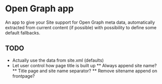 # Open Graph app

An app to give your Site support for Open Graph meta data, automatically extracted from current content (if possible) with possibility to define some default fallbacks.

## TODO

* Actually use the data from site.xml (defaults)
* Let user control how page title is built up
** Always append site name?
** Title page and site name separator?
** Remove sitename append on frontpage?